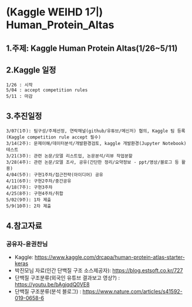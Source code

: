 # (Kaggle WEIHD 1기) Human_Protein_Altas

## 1.주제: Kaggle Human Protein Altas(1/26~5/11)
## 2.Kaggle 일정
```
1/26 : 시작
5/04 : accept competition rules
5/11 : 마감
```
## 3.추진일정
```
3/07(1주): 팀구성/주제선정, 연락채널(github/유튜브/메신저) 협의, Kaggle 팀 등록(Kaggle competition rule accept 필수)  
3/14(2주): 문제이해/데이터분석/개발환경검토, kaggle 개발환경(Jupyter Notebook) 테스트
3/21(3주): 관련 논문/모델 리스트업, 논문분석/리뷰 작업분할
3/28(4주): 관련 논문/모델 조사, 공유(간단한 정리/요약정보 - ppt/영상/블로그 등 활용)
4/04(5주): 구현1주차/접근전략(아이디어) 공유
4/11(6주): 구현2주차/중간공유
4/18(7주): 구현3주차
4/25(8주): 구현4주차/취합
5/02(9주): 1차 제출
5/9(10주): 2차 제출
```

## 4.참고자료

### 공유자-윤권찬님
- Kaggle: https://www.kaggle.com/drcapa/human-protein-atlas-starter-keras    
- 박진모님 자료(인간 단백질 구조 소스제공자): https://blog.estsoft.co.kr/727  
- 단백질 구조분류(외국인 유튜브 결과보고 영상?) : https://youtu.be/bAgjqdQ0VE8  
- 단백질 구조분류(분석 블로그) : https://www.nature.com/articles/s41592-019-0658-6  




